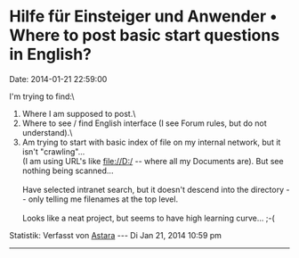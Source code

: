 Hilfe für Einsteiger und Anwender • Where to post basic start questions in English?
===================================================================================

Date: 2014-01-21 22:59:00

I\'m trying to find:\
1) Where I am supposed to post.\
2) Where to see / find English interface (I see Forum rules, but do not
understand).\
3) Am trying to start with basic index of file on my internal network,
but it isn\'t \"crawling\"\...\
(I am using URL\'s like <file://D:/> \-- where all my Documents are).
But see nothing being scanned\...\
\
Have selected intranet search, but it doesn\'t descend into the
directory \-- only telling me filenames at the top level.\
\
Looks like a neat project, but seems to have high learning curve\... ;-(

Statistik: Verfasst von
[Astara](http://forum.yacy-websuche.de/memberlist.php?mode=viewprofile&u=9348)
--- Di Jan 21, 2014 10:59 pm

------------------------------------------------------------------------
